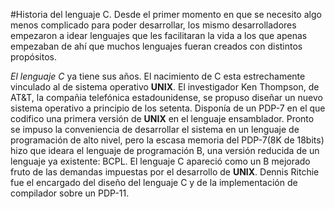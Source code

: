 #Historia del lenguaje C.
Desde el primer momento en que se necesito algo menos complicado para poder desarrollar, los mismo desarrolladores empezaron a idear lenguajes que les facilitaran la vida a los que apenas empezaban de ahí que muchos lenguajes fueran creados con distintos propósitos.

*El lenguaje C* ya tiene sus años. El nacimiento de C esta estrechamente vinculado al de sistema operativo **UNIX**. El investigador Ken Thompson, de AT&T, la compañia telefónica estadounidense, se propuso diseñar un nuevo sistema operativo a principio de los setenta. Disponía de un PDP-7 en el que codifico una primera versión de **UNIX** en el lenguaje ensamblador. Pronto se impuso la conveniencia de desarrollar el sistema en un lenguaje de programación de alto nivel, pero la escasa memoria del PDP-7(8K de 18bits) hizo que ideara el lenguaje de programación B, una versión reducida de un lenguaje ya existente: BCPL. El lenguaje C apareció como un B mejorado fruto de las demandas impuestas por el desarrollo de **UNIX**. Dennis Ritchie fue el encargado del diseño del lenguaje C y de la implementación de compilador sobre un PDP-11.